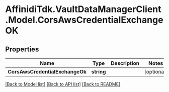 # AffinidiTdk.VaultDataManagerClient.Model.CorsAwsCredentialExchangeOK

## Properties

Name | Type | Description | Notes
------------ | ------------- | ------------- | -------------
**CorsAwsCredentialExchangeOk** | **string** |  | [optional] 

[[Back to Model list]](../README.md#documentation-for-models) [[Back to API list]](../README.md#documentation-for-api-endpoints) [[Back to README]](../README.md)

